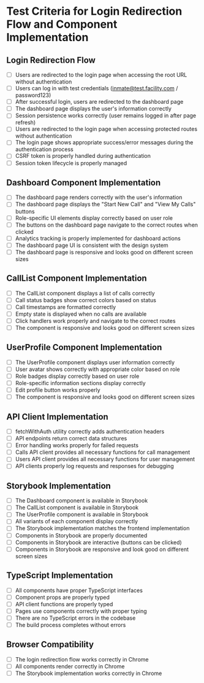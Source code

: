 # Test Criteria for Login Redirection Flow and Component Implementation

## Login Redirection Flow
- [ ] Users are redirected to the login page when accessing the root URL without authentication
- [ ] Users can log in with test credentials (inmate@test.facility.com / password123)
- [ ] After successful login, users are redirected to the dashboard page
- [ ] The dashboard page displays the user's information correctly
- [ ] Session persistence works correctly (user remains logged in after page refresh)
- [ ] Users are redirected to the login page when accessing protected routes without authentication
- [ ] The login page shows appropriate success/error messages during the authentication process
- [ ] CSRF token is properly handled during authentication
- [ ] Session token lifecycle is properly managed

## Dashboard Component Implementation
- [ ] The dashboard page renders correctly with the user's information
- [ ] The dashboard page displays the "Start New Call" and "View My Calls" buttons
- [ ] Role-specific UI elements display correctly based on user role
- [ ] The buttons on the dashboard page navigate to the correct routes when clicked
- [ ] Analytics tracking is properly implemented for dashboard actions
- [ ] The dashboard page UI is consistent with the design system
- [ ] The dashboard page is responsive and looks good on different screen sizes

## CallList Component Implementation
- [ ] The CallList component displays a list of calls correctly
- [ ] Call status badges show correct colors based on status
- [ ] Call timestamps are formatted correctly
- [ ] Empty state is displayed when no calls are available
- [ ] Click handlers work properly and navigate to the correct routes
- [ ] The component is responsive and looks good on different screen sizes

## UserProfile Component Implementation
- [ ] The UserProfile component displays user information correctly
- [ ] User avatar shows correctly with appropriate color based on role
- [ ] Role badges display correctly based on user role
- [ ] Role-specific information sections display correctly
- [ ] Edit profile button works properly
- [ ] The component is responsive and looks good on different screen sizes

## API Client Implementation
- [ ] fetchWithAuth utility correctly adds authentication headers
- [ ] API endpoints return correct data structures
- [ ] Error handling works properly for failed requests
- [ ] Calls API client provides all necessary functions for call management
- [ ] Users API client provides all necessary functions for user management
- [ ] API clients properly log requests and responses for debugging

## Storybook Implementation
- [ ] The Dashboard component is available in Storybook
- [ ] The CallList component is available in Storybook
- [ ] The UserProfile component is available in Storybook
- [ ] All variants of each component display correctly
- [ ] The Storybook implementation matches the frontend implementation
- [ ] Components in Storybook are properly documented
- [ ] Components in Storybook are interactive (buttons can be clicked)
- [ ] Components in Storybook are responsive and look good on different screen sizes

## TypeScript Implementation
- [ ] All components have proper TypeScript interfaces
- [ ] Component props are properly typed
- [ ] API client functions are properly typed
- [ ] Pages use components correctly with proper typing
- [ ] There are no TypeScript errors in the codebase
- [ ] The build process completes without errors

## Browser Compatibility
- [ ] The login redirection flow works correctly in Chrome
- [ ] All components render correctly in Chrome
- [ ] The Storybook implementation works correctly in Chrome
